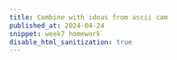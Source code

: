 ```yaml
---
title: Combine with ideas from ascii cam
published_at: 2024-04-24
snippet: week7 homework
disable_html_sanitization: true
---
```


<script src="/scripts/c2.min.js"></script>
<script src="/scripts/p5.js"></script>

<canvas id="c2"></canvas>
<div id="ascii_div"></div>


<!-- Code from [here](https://github.com/ren-yuan/c2.js/blob/main/examples/Delaunay.js) -->

<script>
//created by Ren Yuan

const renderer = new c2.Renderer(document.getElementById('c2'));
resize();

renderer.background('#cccccc');
let random = new c2.Random();


class Agent extends c2.Point {
    constructor() {
        let x = random.next(renderer.width);
        let y = random.next(renderer.height);
        super(x, y);

        this.vx = random.next(-2, 2);
        this.vy = random.next(-2, 2);
    }

    update() {
        this.x += this.vx;
        this.y += this.vy;

        if (this.x < 0) {
            this.x = 0;
            this.vx *= -1;
        } else if (this.x > renderer.width) {
            this.x = renderer.width;
            this.vx *= -1;
        }
        if (this.y < 0) {
            this.y = 0;
            this.vy *= -1;
        } else if (this.y > renderer.height) {
            this.y = renderer.height;
            this.vy *= -1;
        }
    }
}

let agents = new Array(20);
for (let i = 0; i < agents.length; i++) agents[i] = new Agent();

const chars = "¶Ñ@%&∆∑∫#Wß¥$£√?!†§ºªµ¢çø∂æåπ*™≤≥≈∞~,.…_¬“‘˚`˙"

const div = document.getElementById (`ascii_div`)
div.style.fontFamily = `monospace`
div.style.textAlign = `center`

renderer.draw(() => {
    renderer.clear();

    let delaunay = new c2.Delaunay();
    delaunay.compute(agents);
    let vertices = delaunay.vertices;
    let edges = delaunay.edges;
    let triangles = delaunay.triangles;

    let maxArea = 0;
    let minArea = Number.POSITIVE_INFINITY;
    for (let i = 0; i < triangles.length; i++) {
        let area = triangles[i].area();
        if(area < minArea) minArea = area;
        if(area > maxArea) maxArea = area;
    }

    renderer.stroke(false);
    for (let i = 0; i < triangles.length; i++) {
        let t = c2.norm(triangles[i].area(), minArea, maxArea);
        let color = c2.Color.hsl(30*t, 30+30*t, 20+80*t);
        renderer.fill(color);
        renderer.triangle(triangles[i]);
    }
    

    for (let i = 0; i < agents.length; i++) {
        agents[i].update();
    }

      const w = renderer.canvas.width
      const h = renderer.canvas.height
      const pixels = renderer.context.getImageData (0, 0, w, h).data

      let ascii_img = ``

      for (let y = 0; y < renderer.canvas.height; y += 22) {
         for (let x = 0; x < renderer.canvas.width; x += 10) {
            const i = (y * renderer.canvas.width + x) * 4
            const r = pixels[i]
            const g = pixels[i + 1]
            const b = pixels[i + 2]
            const br = (r * g * b / 16581376) ** 0.1
            const char_i = Math.floor (br * chars.length)
            ascii_img += chars[char_i]
         }
         ascii_img += `\n`
      }

      div.innerText = ascii_img
});

function resize() {
    let parent = renderer.canvas.parentElement;
    renderer.size(parent.clientWidth, parent.clientWidth / 16 * 9);
}
</script>